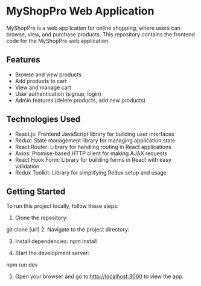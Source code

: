 # MyShopPro Web Application

MyShopPro is a web application for online shopping, where users can browse, view, and purchase products. This repository contains the frontend code for the MyShopPro web application.

## Features

- Browse and view products
- Add products to cart
- View and manage cart
- User authentication (signup, login)
- Admin features (delete products, add new products)

## Technologies Used

- React.js: Frontend JavaScript library for building user interfaces
- Redux: State management library for managing application state
- React Router: Library for handling routing in React applications
- Axios: Promise-based HTTP client for making AJAX requests
- React Hook Form: Library for building forms in React with easy validation
- Redux Toolkit: Library for simplifying Redux setup and usage

## Getting Started

To run this project locally, follow these steps:

1. Clone the repository:

git clone [url]
2. Navigate to the project directory:

3. Install dependencies:
npm install

4. Start the development server:

npm run dev 

5. Open your browser and go to [http://localhost:3000](http://localhost:3000) to view the app.

